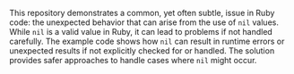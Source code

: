 This repository demonstrates a common, yet often subtle, issue in Ruby code: the unexpected behavior that can arise from the use of `nil` values. While `nil` is a valid value in Ruby, it can lead to problems if not handled carefully.  The example code shows how `nil` can result in runtime errors or unexpected results if not explicitly checked for or handled. The solution provides safer approaches to handle cases where `nil` might occur.